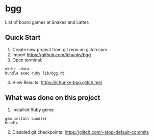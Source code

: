 # bgg
List of board games at Snakes and Lattes

## Quick Start
1. Create new project from git repo on glitch.com
2. Import https://github.com/jchunky/bgg
3. Open terminal:
```
mkdir .data
bundle exec ruby lib/bgg.rb
```
4. View Results:
https://jchunky-bgg.glitch.me/

## What was done on this project

1. Installed Ruby gems:
```
gem install bundler
bundle
```

2. Disabled git checkpoints:
https://glitch.com/~stop-default-commits

